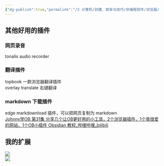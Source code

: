 ```yaml
---
{"dg-publish":true,"permalink":"/3 计算机/创建、效率与技巧/非编程软件/浏览器/扩展/","title":"扩展"}
---
```



## 其他好用的插件
### 网页录音
tonalis audio recorder 
### 翻译插件
topbook 一款浏览器翻译插件  
overlay translate 右键翻译
### markdown 下载插件
edge markdownload 插件，可以把网页复制为 markdown  
[Johnny学OB 第31集 分享几个让OB更好用的小工具，2个浏览器插件，1个我很爱的网站，1个OB小插件 Obsidian 教程\_哔哩哔哩\_bilibili](https://www.bilibili.com/video/BV1WL4y187iV/?buvid=XY630CE669F34078F341989B1EE06E60B0127&is_story_h5=false&mid=g8UDjEqHIS5oCexxb9oAEQ%3D%3D&p=1&plat_id=116&share_from=ugc&share_medium=android&share_plat=android&share_session_id=2b15cd1b-9cce-4ab4-91a1-d04c428b4542&share_source=COPY&share_tag=s_i&timestamp=1692851306&unique_k=Dt8FKze&up_id=432408734&vd_source=20cb3e7c6ad3d64f0eb2d763ff005080)
## 我的扩展
![](/img/user/resources/attachments/20230722edge扩展1.png)  
![](/img/user/resources/attachments/20230722edge扩展2.png)